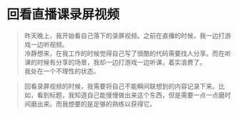 # 回看直播课录屏视频
> 昨天晚上，我开始看自己落下的录屏视频。之前在直播的时候，我一边打游戏一边听视频。  
冷静想来，在我工作的时候觉得自己写了很酷的代码需要找人分享。而在听课的时候有分享的场景，我却一边打游戏一边听课，着实浪费了。  
我处在一个不理性的状态。  

> 回看录屏视频的时候，我需要将自己不能瞬间联想到的内容记录下来。比如，看到标题，我知道自己能慢慢做出来这个东西，但是需要一点一点磨时间磨出来。而我想要的是足够的熟练以获得它。  


